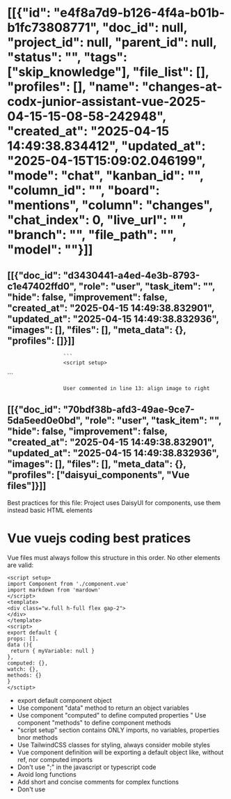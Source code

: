 # [[{"id": "e4f8a7d9-b126-4f4a-b01b-b1fc73808771", "doc_id": null, "project_id": null, "parent_id": null, "status": "", "tags": ["skip_knowledge"], "file_list": [], "profiles": [], "name": "changes-at-codx-junior-assistant-vue-2025-04-15-15-08-58-242948", "created_at": "2025-04-15 14:49:38.834412", "updated_at": "2025-04-15T15:09:02.046199", "mode": "chat", "kanban_id": "", "column_id": "", "board": "mentions", "column": "changes", "chat_index": 0, "live_url": "", "branch": "", "file_path": "", "model": ""}]]
## [[{"doc_id": "d3430441-a4ed-4e3b-8793-c1e47402ffd0", "role": "user", "task_item": "", "hide": false, "improvement": false, "created_at": "2025-04-15 14:49:38.832901", "updated_at": "2025-04-15 14:49:38.832936", "images": [], "files": [], "meta_data": {}, "profiles": []}]]

                      ```
                      <script setup>
</script>
<template>
  <div class="flex gap-2 items-center group relative">
    <div class="absolute right-0 w-96 hidden group-hover:flex transition-all">
      <input type="text" placeholder="How can I help you?" class="input input-bordered w-full" />
    </div>
    <div class="avatar">
      <div class="w-8 rounded-full">
        <img src="/only_icon.png" />
      </div>
    </div>
  </div>
  @codx-ok, please-wait...: align image to right
</template>
<script>
export default {
  props: [],
  data() {
    return {}
  },
  computed: {},
  watch: {},
  methods: {}
}
</script>
                      ```
                      
                      User commented in line 13: align image to right
                      
## [[{"doc_id": "70bdf38b-afd3-49ae-9ce7-5da5eed0e0bd", "role": "user", "task_item": "", "hide": false, "improvement": false, "created_at": "2025-04-15 14:49:38.832901", "updated_at": "2025-04-15 14:49:38.832936", "images": [], "files": [], "meta_data": {}, "profiles": ["daisyui_components", "Vue files"]}]]
Best practices for this file:
                  Project uses DaisyUI for components, use them instead basic HTML elements
# Vue vuejs coding best pratices
Vue files must always follow this structure in this order.
No other elements are valid:
```example vue file
<script setup>
import Component from './component.vue'
import markdown from 'mardown'
</script>
<template>
<div class="w.full h-full flex gap-2">
</div>
</template>
<script>
export default {
props: [].
data (){
 return { myVariable: null }
},
computed: {},
watch: {},
methods: {}
}
</sctipt>
```
* export default component object
* Use component "data" method to return an object variables
* Use component "computed" to define computed properties
" Use component "methods" to define component methods 
* "script setup" section contains ONLY imports, no variables, properties bnor methods
* Use TailwindCSS classes for styling, always consider mobile styles
* Vue component definition will be exporting a default object like, without ref, nor computed imports
* Don't use ";" in the javascript or typescript code
* Avoid long functions
* Add short and concise comments for complex functions
* Don't use <style> elements, use TailWindCSS classes
                  
## [[{"doc_id": "b014ee21-39b5-4817-ba42-2e31500d228f", "role": "user", "task_item": "", "hide": false, "improvement": false, "created_at": "2025-04-15 14:49:38.832901", "updated_at": "2025-04-15 14:49:38.832936", "images": [], "files": [], "meta_data": {}, "profiles": []}]]

              Rewrite full file content replacing codx instructions with the minimum changes as possible.
              Return only the file content without any further decoration or comments.
              Do not surround response with '```' marks, just content.
              
## [[{"doc_id": "08a7a848-47b2-40e7-b4bc-4f7d20469415", "role": "assistant", "task_item": "", "hide": false, "improvement": false, "created_at": "2025-04-15 14:49:38.832901", "updated_at": "2025-04-15 14:49:38.832936", "images": [], "files": [], "meta_data": {"time_taken": 3.8027234077453613, "first_chunk_time_taken": 2.5469071865081787, "model": "gpt-4o"}, "profiles": []}]]
<script setup>
import { Input, Avatar } from 'daisyui'; 
</script>
<template>
  <div class="flex gap-2 items-center group relative">
    <div class="absolute right-0 w-96 hidden group-hover:flex transition-all">
      <Input type="text" placeholder="How can I help you?" class="input input-bordered w-full" />
    </div>
    <Avatar class="ml-auto">
      <div class="w-8 rounded-full">
        <img src="/only_icon.png" />
      </div>
    </Avatar>
  </div>
</template>
<script>
export default {
  props: [],
  data() {
    return {}
  },
  computed: {},
  watch: {},
  methods: {}
}
</script>